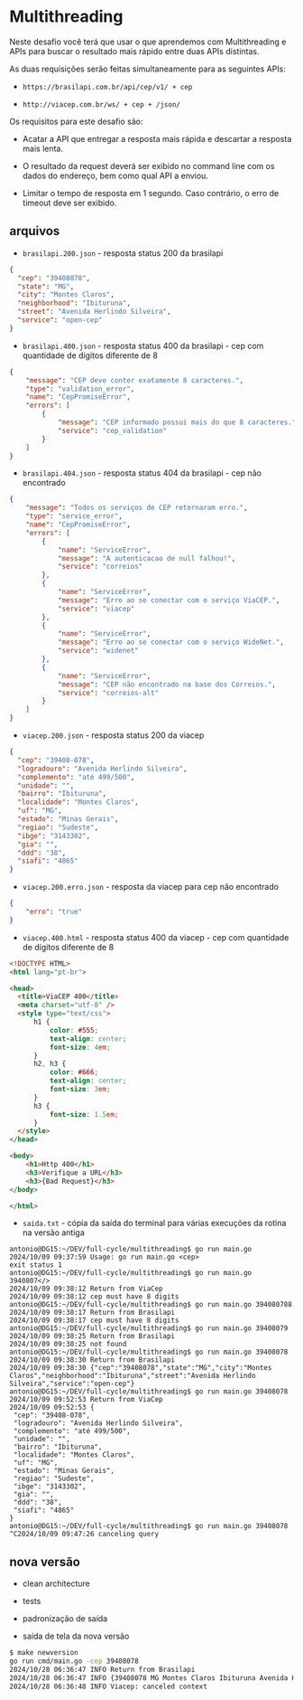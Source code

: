 # Multithreading

 Neste desafio você terá que usar o que aprendemos com Multithreading e APIs para buscar o resultado mais rápido entre duas APIs distintas.

As duas requisições serão feitas simultaneamente para as seguintes APIs:

- `https://brasilapi.com.br/api/cep/v1/ + cep`

- `http://viacep.com.br/ws/ + cep + /json/`

Os requisitos para este desafio são:

- Acatar a API que entregar a resposta mais rápida e descartar a resposta mais lenta.

- O resultado da request deverá ser exibido no command line com os dados do endereço, bem como qual API a enviou.

- Limitar o tempo de resposta em 1 segundo. Caso contrário, o erro de timeout deve ser exibido.

## arquivos

- `brasilapi.200.json` - resposta status 200 da brasilapi

```json
{
  "cep": "39408078",
  "state": "MG",
  "city": "Montes Claros",
  "neighborhood": "Ibituruna",
  "street": "Avenida Herlindo Silveira",
  "service": "open-cep"
}
```

- `brasilapi.400.json` - resposta status 400 da brasilapi - cep com quantidade de dígitos diferente de 8

```json
{
    "message": "CEP deve conter exatamente 8 caracteres.",
    "type": "validation_error",
    "name": "CepPromiseError",
    "errors": [
        {
            "message": "CEP informado possui mais do que 8 caracteres.",
            "service": "cep_validation"
        }
    ]
}
```

- `brasilapi.404.json` - resposta status 404 da brasilapi - cep não encontrado

```json
{
    "message": "Todos os serviços de CEP retornaram erro.",
    "type": "service_error",
    "name": "CepPromiseError",
    "errors": [
        {
            "name": "ServiceError",
            "message": "A autenticacao de null falhou!",
            "service": "correios"
        },
        {
            "name": "ServiceError",
            "message": "Erro ao se conectar com o serviço ViaCEP.",
            "service": "viacep"
        },
        {
            "name": "ServiceError",
            "message": "Erro ao se conectar com o serviço WideNet.",
            "service": "widenet"
        },
        {
            "name": "ServiceError",
            "message": "CEP não encontrado na base dos Correios.",
            "service": "correios-alt"
        }
    ]
}
```

- `viacep.200.json` - resposta status 200 da viacep

```json
{
  "cep": "39408-078",
  "logradouro": "Avenida Herlindo Silveira",
  "complemento": "até 499/500",
  "unidade": "",
  "bairro": "Ibituruna",
  "localidade": "Montes Claros",
  "uf": "MG",
  "estado": "Minas Gerais",
  "regiao": "Sudeste",
  "ibge": "3143302",
  "gia": "",
  "ddd": "38",
  "siafi": "4865"
}
```

- `viacep.200.erro.json` - resposta da viacep para cep não encontrado

```json
{
    "erro": "true"
}
```

- `viacep.400.html` - resposta status 400 da viacep - cep com quantidade de dígitos diferente de 8

```html
<!DOCTYPE HTML>
<html lang="pt-br">

<head>
  <title>ViaCEP 400</title>
  <meta charset="utf-8" />
  <style type="text/css">
      h1 {
          color: #555;
          text-align: center;
          font-size: 4em;
      }
      h2, h3 {
          color: #666;
          text-align: center;
          font-size: 3em;
      }
      h3 {
          font-size: 1.5em;
      }
  </style>
</head>

<body>
    <h1>Http 400</h1>
    <h3>Verifique a URL</h3>
    <h3>{Bad Request}</h3>
</body>

</html>
```

- `saida.txt` - cópia da saída do terminal para várias execuções da rotina na versão antiga

```shell
antonio@DG15:~/DEV/full-cycle/multithreading$ go run main.go
2024/10/09 09:37:59 Usage: go run main.go <cep>
exit status 1
antonio@DG15:~/DEV/full-cycle/multithreading$ go run main.go 3940807</>
2024/10/09 09:38:12 Return from ViaCep
2024/10/09 09:38:12 cep must have 8 digits
antonio@DG15:~/DEV/full-cycle/multithreading$ go run main.go 394080788
2024/10/09 09:38:17 Return from Brasilapi
2024/10/09 09:38:17 cep must have 8 digits
antonio@DG15:~/DEV/full-cycle/multithreading$ go run main.go 39408079
2024/10/09 09:38:25 Return from Brasilapi
2024/10/09 09:38:25 not found
antonio@DG15:~/DEV/full-cycle/multithreading$ go run main.go 39408078
2024/10/09 09:38:30 Return from Brasilapi
2024/10/09 09:38:30 {"cep":"39408078","state":"MG","city":"Montes
Claros","neighborhood":"Ibituruna","street":"Avenida Herlindo Silveira","service":"open-cep"}
antonio@DG15:~/DEV/full-cycle/multithreading$ go run main.go 39408078
2024/10/09 09:52:53 Return from ViaCep
2024/10/09 09:52:53 {
 "cep": "39408-078",
 "logradouro": "Avenida Herlindo Silveira",
 "complemento": "até 499/500",
 "unidade": "",
 "bairro": "Ibituruna",
 "localidade": "Montes Claros",
 "uf": "MG",
 "estado": "Minas Gerais",
 "regiao": "Sudeste",
 "ibge": "3143302",
 "gia": "",
 "ddd": "38",
 "siafi": "4865"
}
antonio@DG15:~/DEV/full-cycle/multithreading$ go run main.go 39408078
^C2024/10/09 09:47:26 canceling query
```

## nova versão

- clean architecture

- tests

- padronização de saída

- saída de tela da nova versão

```bash
$ make newversion
go run cmd/main.go -cep 39408078
2024/10/28 06:36:47 INFO Return from Brasilapi
2024/10/28 06:36:47 INFO {39408078 MG Montes Claros Ibituruna Avenida Herlindo Silveira}
2024/10/28 06:36:48 INFO Viacep: canceled context
```
